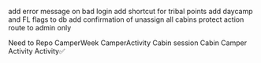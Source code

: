 add error message on bad login
add shortcut for tribal points
add daycamp and FL flags to db
add confirmation of unassign all cabins
protect action route to admin only

Need to Repo
CamperWeek
CamperActivity
Cabin session
Cabin
Camper Activity
Activity✅
